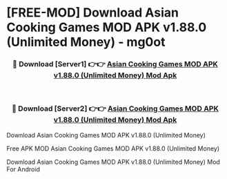 # [FREE-MOD] Download Asian Cooking Games MOD APK v1.88.0 (Unlimited Money) - mg0ot


<div align="center">
<h3>🔴 Download [Server1] 👉👉 <a href="https://apk-comot.site?title=Asian_Cooking_Games_MOD_APK_v1.88.0_(Unlimited_Money)">Asian Cooking Games MOD APK v1.88.0 (Unlimited Money) Mod Apk</a></h3><br>

<h3>🔴 Download [Server2] 👉👉 <a href="https://apk-comot.site?title=Asian_Cooking_Games_MOD_APK_v1.88.0_(Unlimited_Money)">Asian Cooking Games MOD APK v1.88.0 (Unlimited Money) Mod Apk</a></h3>
</div>



Download Asian Cooking Games MOD APK v1.88.0 (Unlimited Money) 

Free APK MOD Asian Cooking Games MOD APK v1.88.0 (Unlimited Money) 

Download Asian Cooking Games MOD APK v1.88.0 (Unlimited Money) Mod For Android
